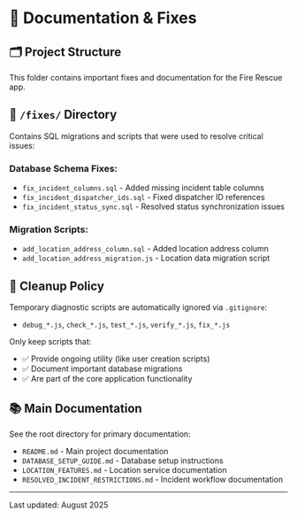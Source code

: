 # 📖 Documentation & Fixes

## 🗂️ Project Structure
This folder contains important fixes and documentation for the Fire Rescue app.

## 📁 `/fixes/` Directory
Contains SQL migrations and scripts that were used to resolve critical issues:

### Database Schema Fixes:
- `fix_incident_columns.sql` - Added missing incident table columns
- `fix_incident_dispatcher_ids.sql` - Fixed dispatcher ID references
- `fix_incident_status_sync.sql` - Resolved status synchronization issues

### Migration Scripts:
- `add_location_address_column.sql` - Added location address column
- `add_location_address_migration.js` - Location data migration script

## 🧹 Cleanup Policy
Temporary diagnostic scripts are automatically ignored via `.gitignore`:
- `debug_*.js`, `check_*.js`, `test_*.js`, `verify_*.js`, `fix_*.js`

Only keep scripts that:
- ✅ Provide ongoing utility (like user creation scripts)
- ✅ Document important database migrations
- ✅ Are part of the core application functionality

## 📚 Main Documentation
See the root directory for primary documentation:
- `README.md` - Main project documentation
- `DATABASE_SETUP_GUIDE.md` - Database setup instructions
- `LOCATION_FEATURES.md` - Location service documentation
- `RESOLVED_INCIDENT_RESTRICTIONS.md` - Incident workflow documentation

---
Last updated: August 2025
